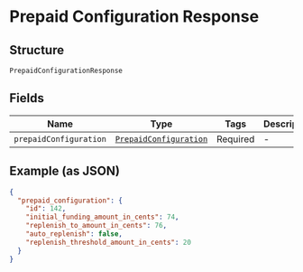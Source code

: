 
# Prepaid Configuration Response

## Structure

`PrepaidConfigurationResponse`

## Fields

| Name | Type | Tags | Description |
|  --- | --- | --- | --- |
| `prepaidConfiguration` | [`PrepaidConfiguration`](../../doc/models/prepaid-configuration.md) | Required | - |

## Example (as JSON)

```json
{
  "prepaid_configuration": {
    "id": 142,
    "initial_funding_amount_in_cents": 74,
    "replenish_to_amount_in_cents": 76,
    "auto_replenish": false,
    "replenish_threshold_amount_in_cents": 20
  }
}
```

